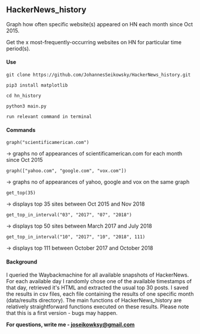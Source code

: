 ## HackerNews_history

Graph how often specific website(s) appeared on HN each month since Oct 2015.

Get the x most-frequently-occurring websites on HN for particular time period(s).


#### Use
`git clone https://github.com/JohannesSeikowsky/HackerNews_history.git`

`pip3 install matplotlib`

`cd hn_history`

`python3 main.py`

`run relevant command in terminal`


#### Commands

`graph("scientificamerican.com")`

-> graphs no of appearances of scientificamerican.com for each month since Oct 2015

`graph(["yahoo.com", "google.com", "vox.com"])`

-> graphs no of appearances of yahoo, google and vox on the same graph

`get_top(35)`

-> displays top 35 sites between Oct 2015 and Nov 2018

`get_top_in_interval("03", "2017", "07", "2018")`

-> displays top 50 sites between March 2017 and July 2018

`get_top_in_interval("10", "2017", "10", "2018", 111)`

-> displays top 111 between October 2017 and October 2018


#### Background
I queried the Waybackmachine for all available snapshots of HackerNews.
For each available day I randomly chose one of the available timestamps of that day,
retrieved it's HTML and extracted the usual top 30 posts. I saved the results in csv files,
each file containing the results of one specific month (data/results directory). 
The main functions of HackerNews_history are relatively straightforward functions executed on these results.
Please note that this is a first version - bugs may happen.

**For questions, write me - joseikowksy@gmail.com**